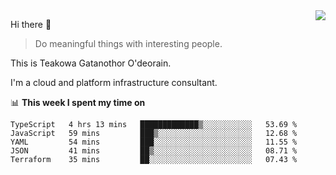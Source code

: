 <img align="right" src="https://github-readme-stats.vercel.app/api?username=Teakowa&show_icons=true&icon_color=2f80ed&text_color=718096&bg_color=ffffff&hide_title=true" />

Hi there 👋

> Do meaningful things with interesting people.

This is Teakowa Gatanothor O'deorain.

I'm a cloud and platform infrastructure consultant.

📊 **This week I spent my time on**
<!--START_SECTION:waka-->
```text
TypeScript   4 hrs 13 mins   █████████████▒░░░░░░░░░░░   53.69 % 
JavaScript   59 mins         ███▒░░░░░░░░░░░░░░░░░░░░░   12.68 % 
YAML         54 mins         ███░░░░░░░░░░░░░░░░░░░░░░   11.55 % 
JSON         41 mins         ██▒░░░░░░░░░░░░░░░░░░░░░░   08.71 % 
Terraform    35 mins         ██░░░░░░░░░░░░░░░░░░░░░░░   07.43 % 
```
<!--END_SECTION:waka-->
